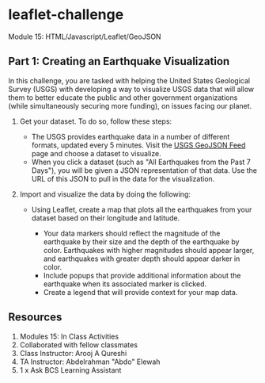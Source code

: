 # leaflet-challenge
Module 15: HTML/Javascript/Leaflet/GeoJSON

## Part 1: Creating an Earthquake Visualization

In this challenge, you are tasked with helping the United States Geological Survey (USGS) with developing a way to visualize USGS data that will allow them to better educate the public and other government organizations (while simultaneously securing more funding), on issues facing our planet.

1. Get your dataset. To do so, follow these steps:
  	- The USGS provides earthquake data in a number of different formats, updated every 5 minutes. Visit the [USGS GeoJSON Feed](https://earthquake.usgs.gov/earthquakes/feed/v1.0/geojson.php) page and choose a dataset to visualize. 
	- When you click a dataset (such as "All Earthquakes from the Past 7 Days"), you will be given a JSON representation of that data. Use the URL of this JSON to pull in the data for the visualization. 
2. Import and visualize the data by doing the following:

	- Using Leaflet, create a map that plots all the earthquakes from your dataset based on their longitude and latitude.

		- Your data markers should reflect the magnitude of the earthquake by their size and the depth of the earthquake by color. Earthquakes with higher magnitudes should appear larger, and earthquakes with greater depth should appear darker in color.
		- Include popups that provide additional information about the earthquake when its associated marker is clicked.
		- Create a legend that will provide context for your map data.

## Resources
1. Modules 15: In Class Activities
2. Collaborated with fellow classmates
3. Class Instructor: Arooj A Qureshi
4. TA Instructor: Abdelrahman "Abdo" Elewah
5. 1 x Ask BCS Learning Assistant
